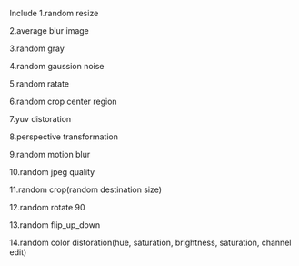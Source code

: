 Include
1.random resize

2.average blur image

3.random gray

4.random gaussion noise

5.random ratate

6.random crop center region

7.yuv distoration

8.perspective transformation

9.random motion blur

10.random jpeg quality

11.random crop(random destination size)

12.random rotate 90

13.random flip_up_down

14.random color distoration(hue, saturation, brightness, saturation, channel edit)
